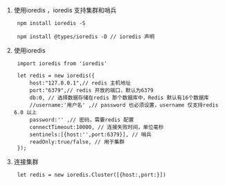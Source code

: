 1. 使用ioredis ，ioredis 支持集群和哨兵

        npm install ioredis -S

        npm install @types/ioredis -D // ioredis 声明

2. 使用ioredis 

        import ioredis from 'ioredis'

        let redis = new ioredis({
            host:"127.0.0.1",// redis 主机地址
            port:"6379",// redis 开放的端口，默认为6379
            db:0, // 选择数据存储在redis 那个数据库中，Redis 默认有16个数据库
            //username:'用户名' ,// password 也必须设置，username 仅支持redis 6.0 以上
            password:'' ,// 密码，需要redis 配置
            connectTimeout:10000, // 连接失败时间，单位毫秒
            sentinels:[{host:'',port:6379}], // 哨兵
            readOnly:true/false, // 用于集群
        });

3. 连接集群

        let redis = new ioredis.Cluster([{host:,port:}])